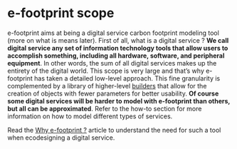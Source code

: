 # e-footprint scope

e-footprint aims at being a digital service carbon footprint modeling tool (more on what is means later). First of all, what is a digital service ? **We call digital service any set of information technology tools that allow users to accomplish something, including all hardware, software, and peripheral equipment**. In other words, the sum of all digital services makes up the entirety of the digital world. This scope is very large and that’s why e-footprint has taken a detailed low-level approach. This fine granularity is complemented by a library of higher-level [builders](builders.md) that allow for the creation of objects with fewer parameters for better usability. **Of course some digital services will be harder to model with e-footprint than others, but all can be approximated**. Refer to the how-to section for more information on how to model different types of services.

Read the [Why e-footprint ?](why_efootprint.md) article to understand the need for such a tool when ecodesigning a digital service.